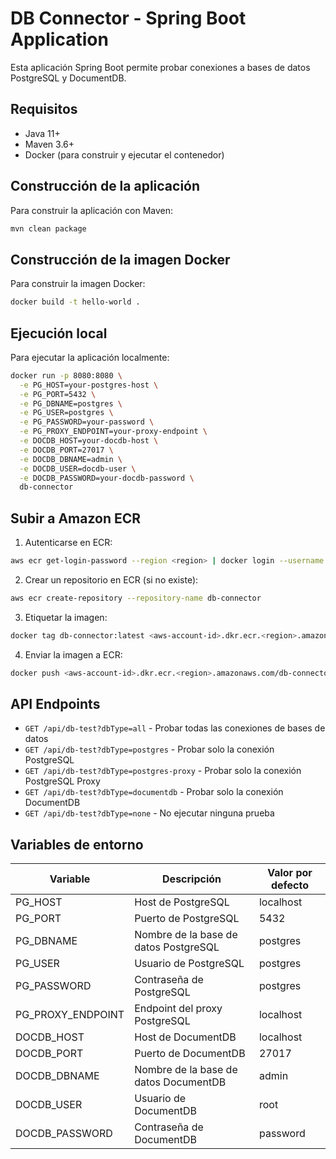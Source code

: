 # DB Connector - Spring Boot Application

Esta aplicación Spring Boot permite probar conexiones a bases de datos PostgreSQL y DocumentDB.

## Requisitos

- Java 11+
- Maven 3.6+
- Docker (para construir y ejecutar el contenedor)

## Construcción de la aplicación

Para construir la aplicación con Maven:

```bash
mvn clean package
```

## Construcción de la imagen Docker

Para construir la imagen Docker:

```bash
docker build -t hello-world .
```

## Ejecución local

Para ejecutar la aplicación localmente:

```bash
docker run -p 8080:8080 \
  -e PG_HOST=your-postgres-host \
  -e PG_PORT=5432 \
  -e PG_DBNAME=postgres \
  -e PG_USER=postgres \
  -e PG_PASSWORD=your-password \
  -e PG_PROXY_ENDPOINT=your-proxy-endpoint \
  -e DOCDB_HOST=your-docdb-host \
  -e DOCDB_PORT=27017 \
  -e DOCDB_DBNAME=admin \
  -e DOCDB_USER=docdb-user \
  -e DOCDB_PASSWORD=your-docdb-password \
  db-connector
```

## Subir a Amazon ECR

1. Autenticarse en ECR:
```bash
aws ecr get-login-password --region <region> | docker login --username AWS --password-stdin <aws-account-id>.dkr.ecr.<region>.amazonaws.com
```

2. Crear un repositorio en ECR (si no existe):
```bash
aws ecr create-repository --repository-name db-connector
```

3. Etiquetar la imagen:
```bash
docker tag db-connector:latest <aws-account-id>.dkr.ecr.<region>.amazonaws.com/db-connector:latest
```

4. Enviar la imagen a ECR:
```bash
docker push <aws-account-id>.dkr.ecr.<region>.amazonaws.com/db-connector:latest
```

## API Endpoints

- `GET /api/db-test?dbType=all` - Probar todas las conexiones de bases de datos
- `GET /api/db-test?dbType=postgres` - Probar solo la conexión PostgreSQL
- `GET /api/db-test?dbType=postgres-proxy` - Probar solo la conexión PostgreSQL Proxy
- `GET /api/db-test?dbType=documentdb` - Probar solo la conexión DocumentDB
- `GET /api/db-test?dbType=none` - No ejecutar ninguna prueba

## Variables de entorno

| Variable | Descripción | Valor por defecto |
|----------|-------------|------------------|
| PG_HOST | Host de PostgreSQL | localhost |
| PG_PORT | Puerto de PostgreSQL | 5432 |
| PG_DBNAME | Nombre de la base de datos PostgreSQL | postgres |
| PG_USER | Usuario de PostgreSQL | postgres |
| PG_PASSWORD | Contraseña de PostgreSQL | postgres |
| PG_PROXY_ENDPOINT | Endpoint del proxy PostgreSQL | localhost |
| DOCDB_HOST | Host de DocumentDB | localhost |
| DOCDB_PORT | Puerto de DocumentDB | 27017 |
| DOCDB_DBNAME | Nombre de la base de datos DocumentDB | admin |
| DOCDB_USER | Usuario de DocumentDB | root |
| DOCDB_PASSWORD | Contraseña de DocumentDB | password |